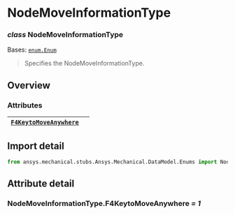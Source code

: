 # NodeMoveInformationType

### *class* NodeMoveInformationType

Bases: [`enum.Enum`](https://docs.python.org/3/library/enum.html#enum.Enum)

> Specifies the NodeMoveInformationType.

> <!-- !! processed by numpydoc !! -->

## Overview

### Attributes

| [`F4KeytoMoveAnywhere`](#NodeMoveInformationType.F4KeytoMoveAnywhere)   |    |
|-------------------------------------------------------------------------|----|

## Import detail

```python
from ansys.mechanical.stubs.Ansys.Mechanical.DataModel.Enums import NodeMoveInformationType
```

## Attribute detail

### NodeMoveInformationType.F4KeytoMoveAnywhere *= 1*
